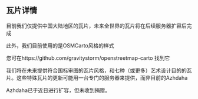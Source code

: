 ## 瓦片详情



目前我们仅提供中国大陆地区的瓦片，未来全世界的瓦片将在后续服务器扩容后完成

此外，我们目前使用的是OSMCarto风格的样式

您可在https://github.com/gravitystorm/openstreetmap-carto 找到它



我们将在未来提供符合国标审图的瓦片风格，和七种（或更多）艺术设计目的的瓦片。这些特殊瓦片的更新可能用一台专门的服务器来提供，而非目前的Azhdaha

Azhdaha已于近日进行扩容，但未收到捐赠。